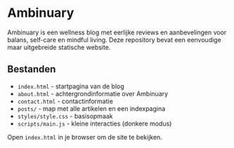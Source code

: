 # Ambinuary

Ambinuary is een wellness blog met eerlijke reviews en aanbevelingen voor balans, self-care en mindful living. Deze repository bevat een eenvoudige maar uitgebreide statische website.

## Bestanden

- `index.html` - startpagina van de blog
- `about.html` - achtergrondinformatie over Ambinuary
- `contact.html` - contactinformatie
- `posts/` - map met alle artikelen en een indexpagina
- `styles/style.css` - basisopmaak
- `scripts/main.js` - kleine interacties (donkere modus)

Open `index.html` in je browser om de site te bekijken.

